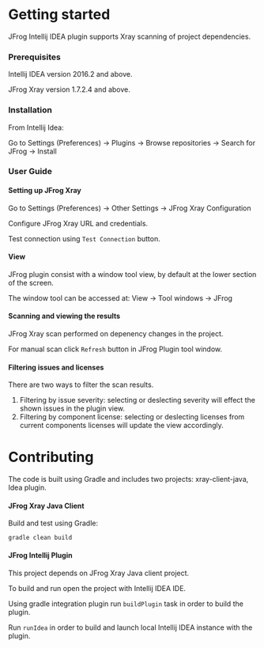# Getting started
JFrog Intellij IDEA plugin supports Xray scanning of project dependencies.

### Prerequisites
Intellij IDEA version 2016.2 and above.

JFrog Xray version 1.7.2.4 and above.

### Installation
From Intellij Idea:

Go to Settings (Preferences) -> Plugins -> Browse repositories -> Search for JFrog -> Install

### User Guide

#### Setting up JFrog Xray
Go to Settings (Preferences) -> Other Settings -> JFrog Xray Configuration

Configure JFrog Xray URL and credentials.

Test connection using ```Test Connection``` button.

#### View
JFrog plugin consist with a window tool view, by default at the lower section of the screen.

The window tool can be accessed at: View -> Tool windows -> JFrog 

#### Scanning and viewing the results
JFrog Xray scan performed on depenency changes in the project.

For manual scan click ```Refresh``` button in JFrog Plugin tool window.

#### Filtering issues and licenses
There are two ways to filter the scan results.
1. Filtering by issue severity: selecting or deslecting severity will effect the shown issues in the plugin view.
2. Filtering by component license: selecting or deslecting licenses from current components licenses will update the view accordingly.

# Contributing
The code is built using Gradle and includes two projects: xray-client-java, Idea plugin.

#### JFrog Xray Java Client
Build and test using Gradle: 
```
gradle clean build
```

#### JFrog Intellij Plugin
This project depends on JFrog Xray Java client project.

To build and run open the project with Intellij IDEA IDE.

Using gradle integration plugin run ```buildPlugin``` task in order to build the plugin.

Run ```runIdea``` in order to build and launch local Intellij IDEA instance with the plugin.
